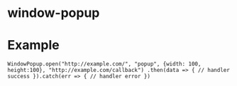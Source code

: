 # window-popup

# Example
``
WindowPopup.open("http://example.com/", "popup", {width: 100, height:100}, "http://example.com/callback")
.then(data => {
  // handler success
}).catch(err => {
  // handler error
})
``
